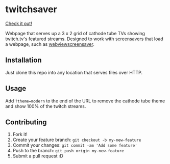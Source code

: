 # twitchsaver

[Check it out!](https://ameswarb.github.io/twitchsaver)

Webpage that serves up a 3 x 2 grid of cathode tube TVs showing twitch.tv's featured streams. Designed to work with screensavers that load a webpage, such as [webviewscreensaver](https://github.com/liquidx/webviewscreensaver).

## Installation

Just clone this repo into any location that serves files over HTTP.

## Usage

Add `?theme=modern` to the end of the URL to remove the cathode tube theme and show 100% of the twitch streams.

## Contributing

1. Fork it!
2. Create your feature branch: `git checkout -b my-new-feature`
3. Commit your changes: `git commit -am 'Add some feature'`
4. Push to the branch: `git push origin my-new-feature`
5. Submit a pull request :D
